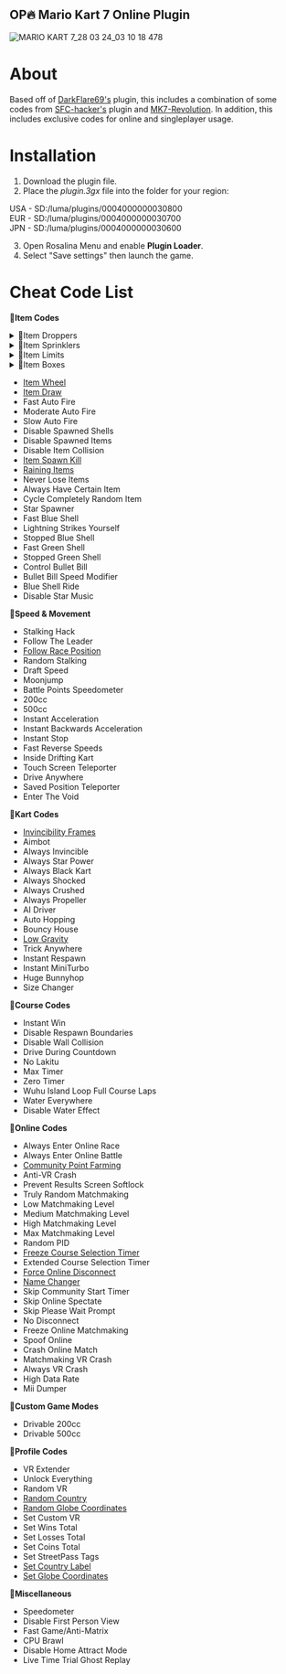 ## OP🔥 Mario Kart 7 Online Plugin
![MARIO KART 7_28 03 24_03 10 18 478](https://github.com/memoization/OP-MK7-Online-Plugin/assets/50002278/6698fd69-7891-4799-96d6-ed467649b2ff)

# About
Based off of [DarkFlare69's](https://github.com/DarkFlare69/MK7-Online-NTR-Plugin-v3) plugin, this includes a combination of some codes from [SFC-hacker's](https://github.com/SFC-hacker/MK7-Plugin-Deluxe-3.0.2) plugin and [MK7-Revolution](https://github.com/Anto726/MK7-Revolution). In addition, this includes exclusive codes for online and singleplayer usage.

# Installation

1. Download the plugin file.
2. Place the _plugin.3gx_ file into the folder for your region:<br/>

USA - SD:/luma/plugins/0004000000030800<br/>
EUR - SD:/luma/plugins/0004000000030700<br/>
JPN - SD:/luma/plugins/0004000000030600<br/>

3. Open Rosalina Menu and enable **Plugin Loader**.
4. Select "Save settings" then launch the game.

# Cheat Code List
📁**Item Codes**
<details>

<summary>📁Item Droppers</summary>

- Drop Shells
- Drop Green Shells
- Drop Red Shells
- Drop Blue Shell
- Drop Fireballs
- Drop Mushrooms
- Drop Stars
- Drop Bloopers
- [Drop Coins](https://youtu.be/EdS3d6vGgJ4)

</details>

<details>

<summary>📁Item Sprinklers</summary>

- [Ordered Sprinkler](https://youtu.be/4SpqotwC1Zg)
- [Random Sprinkler](https://youtu.be/w9lTdYf0z2o)
- [Coin Sprinkler](https://youtu.be/EdS3d6vGgJ4)
- Banana Sprinkler
- Shell Sprinkler
- Bomb-omb Sprinkler
- Star Sprinkler
- Fireball Sprinkler
- Blooper Sprinkler

</details>

<details>

<summary>📁Item Limits</summary>

- Increase Banana Limit
- Increase Bomb-omb Limit
- Increase Star Limit
- Increase Mushroom Limit
- Increase Fireball Limit
- Increase Blooper Limit
- Decrease Banana Limit
- Decrease Green Shell Limit
- Decrease Bomb-omb Limit
- Decrease Star Limit
- Decrease Mushroom Limit
- Decrease Fireball Limit
- Decrease Blooper Limit

</details>

<details>

<summary>📁Item Boxes</summary>

- [Instant Item Boxes](https://youtu.be/HVNVs-BoAnA)
- [No Item Roll](https://youtu.be/zH_pcJ-YsDI)
- Truly Random Items
- Force Banana
- Force Green Shell
- Force Red Shell
- Force Mushroom
- Force Star
- Force Bomb-omb
- Force Blooper
- Force Blue Shell
- Force Lightning
- Force Bullet Bill
- Force Golden Mushroom
- Force Fire Flower
- Force Super Leaf
- Force Lucky 7
- Force Triple Bananas
- Force Triple Mushrooms
- Force Triple Green Shells
- Force Triple Red Shells
- Force No Item

</details>

- [Item Wheel](https://youtu.be/WoSv0uVp994)
- [Item Draw](https://youtu.be/c59r7s4LbZM)
- Fast Auto Fire
- Moderate Auto Fire
- Slow Auto Fire
- Disable Spawned Shells
- Disable Spawned Items
- Disable Item Collision
- [Item Spawn Kill](https://youtu.be/rlOHrD4U4kw)
- [Raining Items](https://youtu.be/AvF0rq89AXc)
- Never Lose Items
- Always Have Certain Item
- Cycle Completely Random Item
- Star Spawner
- Fast Blue Shell
- Lightning Strikes Yourself
- Stopped Blue Shell
- Fast Green Shell
- Stopped Green Shell
- Control Bullet Bill
- Bullet Bill Speed Modifier
- Blue Shell Ride
- Disable Star Music

📁**Speed & Movement**
- Stalking Hack
- Follow The Leader
- [Follow Race Position](https://youtu.be/rp8nKbXajGs)
- Random Stalking
- Draft Speed
- Moonjump
- Battle Points Speedometer
- 200cc
- 500cc
- Instant Acceleration
- Instant Backwards Acceleration
- Instant Stop
- Fast Reverse Speeds
- Inside Drifting Kart
- Touch Screen Teleporter
- Drive Anywhere
- Saved Position Teleporter
- Enter The Void

📁**Kart Codes**
- [Invincibility Frames](https://youtu.be/CzPBD85bstI)
- Aimbot
- Always Invincible
- Always Star Power
- Always Black Kart
- Always Shocked
- Always Crushed
- Always Propeller
- AI Driver
- Auto Hopping
- Bouncy House
- [Low Gravity](https://youtu.be/IKQJGDzdRek)
- Trick Anywhere
- Instant Respawn
- Instant MiniTurbo
- Huge Bunnyhop
- Size Changer

📁**Course Codes**
- Instant Win
- Disable Respawn Boundaries
- Disable Wall Collision
- Drive During Countdown
- No Lakitu
- Max Timer
- Zero Timer
- Wuhu Island Loop Full Course Laps
- Water Everywhere
- Disable Water Effect

📁**Online Codes**
- Always Enter Online Race
- Always Enter Online Battle
- [Community Point Farming](https://youtu.be/6lQX0ZSzjiM)
- Anti-VR Crash
- Prevent Results Screen Softlock
- Truly Random Matchmaking
- Low Matchmaking Level
- Medium Matchmaking Level
- High Matchmaking Level
- Max Matchmaking Level
- Random PID
- [Freeze Course Selection Timer](https://youtu.be/z78y9j-_49M)
- Extended Course Selection Timer
- [Force Online Disconnect](https://youtu.be/v1s1fDre-8g)
- [Name Changer](https://youtu.be/XHvhYwrOAiQ)
- Skip Community Start Timer
- Skip Online Spectate
- Skip Please Wait Prompt
- No Disconnect
- Freeze Online Matchmaking
- Spoof Online
- Crash Online Match
- Matchmaking VR Crash
- Always VR Crash
- High Data Rate
- Mii Dumper

📁**Custom Game Modes**
- Drivable 200cc
- Drivable 500cc

📁**Profile Codes**
- VR Extender
- Unlock Everything
- Random VR
- [Random Country](https://youtu.be/JIMalEDeYHQ)
- [Random Globe Coordinates](https://youtu.be/BDR8RdMIeoU)
- Set Custom VR
- Set Wins Total
- Set Losses Total
- Set Coins Total
- Set StreetPass Tags
- [Set Country Label](https://youtu.be/0oTamdOUpnw)
- [Set Globe Coordinates](https://youtu.be/ClVVA0lVUlY)

📁**Miscellaneous**
- Speedometer
- Disable First Person View
- Fast Game/Anti-Matrix
- CPU Brawl
- Disable Home Attract Mode
- Live Time Trial Ghost Replay
